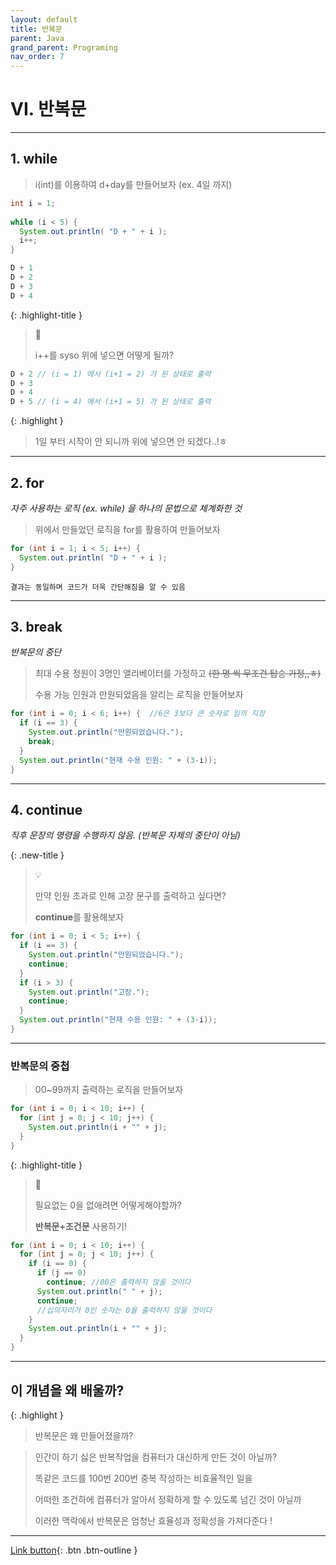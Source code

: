 ```yaml
---
layout: default
title: 반복문
parent: Java
grand_parent: Programing
nav_order: 7
---
```


# VI. 반복문

---

## 1. while

> i(int)를 이용하여 d+day를 만들어보자 (ex. 4일 까지)

```java
int i = 1;
		
while (i < 5) {
  System.out.println( "D + " + i );
  i++;
}
```

```java
D + 1
D + 2
D + 3
D + 4
```

{: .highlight-title }
> 🧐
>
> i++를 syso 위에 넣으면 어떻게 될까?

```java
D + 2 // (i = 1) 에서 (i+1 = 2) 가 된 상태로 출력
D + 3
D + 4
D + 5 // (i = 4) 에서 (i+1 = 5) 가 된 상태로 출력
```

{: .highlight }
> 1일 부터 시작이 안 되니까 위에 넣으면 안 되겠다..!ㅎ

---

## 2. for
_자주 사용하는 로직 (ex. while) 을 하나의 문법으로 체계화한 것_

> 위에서 만들었던 로직을 for를 활용하여 만들어보자

```java
for (int i = 1; i < 5; i++) {
  System.out.println( "D + " + i );
}
```

```
결과는 동일하며 코드가 더욱 간단해짐을 알 수 있음
```
---

## 3. break
_반복문의 중단_

> 최대 수용 정원이 3명인 앨리베이터를 가정하고
> ~~(한 명 씩 무조건 탑승 가정,,ㅎ)~~
>
> 수용 가능 인원과 만원되었음을 알리는 로직을 만들어보자

```java
for (int i = 0; i < 6; i++) {  //6은 3보다 큰 숫자로 임의 지정
  if (i == 3) {
    System.out.println("만원되었습니다.");
    break;
  }
  System.out.println("현재 수용 인원: " + (3-i));
}
```

---

## 4. continue
_직후 문장의 명령을 수행하지 않음. (반복문 자체의 중단이 아님)_

{: .new-title }
> 💡
>
> 만약 인원 초과로 인해 고장 문구를 출력하고 싶다면?
>
> **continue**를 활용해보자

```java
for (int i = 0; i < 5; i++) {
  if (i == 3) {
    System.out.println("만원되었습니다.");
    continue;
  }
  if (i > 3) {
    System.out.println("고장.");
    continue;
  }
  System.out.println("현재 수용 인원: " + (3-i));
}
```

---

### **반복문의 중첩**

> 00~99까지 출력하는 로직을 만들어보자

```java
for (int i = 0; i < 10; i++) {
  for (int j = 0; j < 10; j++) {
    System.out.println(i + "" + j);
  }
}
```

{: .highlight-title }
> 🧐
>
> 필요없는 0을 없애려면 어떻게해야할까?
>
> **반복문+조건문** 사용하기!

```java
for (int i = 0; i < 10; i++) {
  for (int j = 0; j < 10; j++) {
    if (i == 0) {
      if (j == 0)
        continue; //00은 출력하지 않을 것이다
      System.out.println(" " + j);
      continue;
      //십의자리가 0인 숫자는 0을 출력하지 않을 것이다
    }
    System.out.println(i + "" + j);
  }
}
```

---

## **이 개념을 왜 배울까?**

{: .highlight }
> 반복문은 왜 만들어졌을까?

> 인간이 하기 싫은 반복작업을 컴퓨터가 대신하게 만든 것이 아닐까?
>
> 똑같은 코드를 100번 200번 중복 작성하는 비효율적인 일을
>
> 어떠한 조건하에 컴퓨터가 알아서 정확하게 할 수 있도록 넘긴 것이 아닐까
>
> 이러한 맥락에서 반복문은 엄청난 효율성과 정확성을 가져다준다 !


---

[Link button](https://opentutorials.org/course/1223/5366){: .btn .btn-outline }